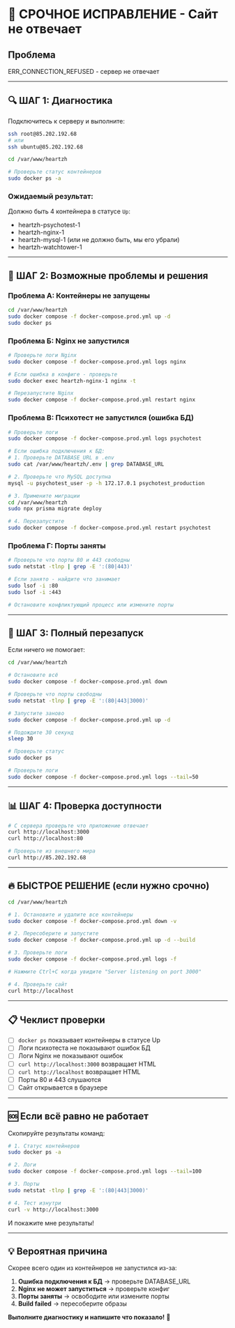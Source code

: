 # 🚨 СРОЧНОЕ ИСПРАВЛЕНИЕ - Сайт не отвечает

## Проблема
ERR_CONNECTION_REFUSED - сервер не отвечает

---

## 🔍 ШАГ 1: Диагностика

Подключитесь к серверу и выполните:

```bash
ssh root@85.202.192.68
# или
ssh ubuntu@85.202.192.68

cd /var/www/heartzh

# Проверьте статус контейнеров
sudo docker ps -a
```

### Ожидаемый результат:
Должно быть 4 контейнера в статусе `Up`:
- heartzh-psychotest-1
- heartzh-nginx-1
- heartzh-mysql-1 (или не должно быть, мы его убрали)
- heartzh-watchtower-1

---

## 🔧 ШАГ 2: Возможные проблемы и решения

### Проблема А: Контейнеры не запущены

```bash
cd /var/www/heartzh
sudo docker compose -f docker-compose.prod.yml up -d
sudo docker ps
```

### Проблема Б: Nginx не запустился

```bash
# Проверьте логи Nginx
sudo docker compose -f docker-compose.prod.yml logs nginx

# Если ошибка в конфиге - проверьте
sudo docker exec heartzh-nginx-1 nginx -t

# Перезапустите Nginx
sudo docker compose -f docker-compose.prod.yml restart nginx
```

### Проблема В: Психотест не запустился (ошибка БД)

```bash
# Проверьте логи
sudo docker compose -f docker-compose.prod.yml logs psychotest

# Если ошибка подключения к БД:
# 1. Проверьте DATABASE_URL в .env
sudo cat /var/www/heartzh/.env | grep DATABASE_URL

# 2. Проверьте что MySQL доступна
mysql -u psychotest_user -p -h 172.17.0.1 psychotest_production

# 3. Примените миграции
cd /var/www/heartzh
sudo npx prisma migrate deploy

# 4. Перезапустите
sudo docker compose -f docker-compose.prod.yml restart psychotest
```

### Проблема Г: Порты заняты

```bash
# Проверьте что порты 80 и 443 свободны
sudo netstat -tlnp | grep -E ':(80|443)'

# Если занято - найдите что занимает
sudo lsof -i :80
sudo lsof -i :443

# Остановите конфликтующий процесс или измените порты
```

---

## 🚀 ШАГ 3: Полный перезапуск

Если ничего не помогает:

```bash
cd /var/www/heartzh

# Остановите всё
sudo docker compose -f docker-compose.prod.yml down

# Проверьте что порты свободны
sudo netstat -tlnp | grep -E ':(80|443|3000)'

# Запустите заново
sudo docker compose -f docker-compose.prod.yml up -d

# Подождите 30 секунд
sleep 30

# Проверьте статус
sudo docker ps

# Проверьте логи
sudo docker compose -f docker-compose.prod.yml logs --tail=50
```

---

## 📊 ШАГ 4: Проверка доступности

```bash
# С сервера проверьте что приложение отвечает
curl http://localhost:3000
curl http://localhost:80

# Проверьте из внешнего мира
curl http://85.202.192.68
```

---

## 🔥 БЫСТРОЕ РЕШЕНИЕ (если нужно срочно)

```bash
cd /var/www/heartzh

# 1. Остановите и удалите все контейнеры
sudo docker compose -f docker-compose.prod.yml down -v

# 2. Пересоберите и запустите
sudo docker compose -f docker-compose.prod.yml up -d --build

# 3. Проверьте логи
sudo docker compose -f docker-compose.prod.yml logs -f

# Нажмите Ctrl+C когда увидите "Server listening on port 3000"

# 4. Проверьте сайт
curl http://localhost
```

---

## 📋 Чеклист проверки

- [ ] `docker ps` показывает контейнеры в статусе Up
- [ ] Логи психотеста не показывают ошибок БД
- [ ] Логи Nginx не показывают ошибок
- [ ] `curl http://localhost:3000` возвращает HTML
- [ ] `curl http://localhost` возвращает HTML
- [ ] Порты 80 и 443 слушаются
- [ ] Сайт открывается в браузере

---

## 🆘 Если всё равно не работает

Скопируйте результаты команд:

```bash
# 1. Статус контейнеров
sudo docker ps -a

# 2. Логи
sudo docker compose -f docker-compose.prod.yml logs --tail=100

# 3. Порты
sudo netstat -tlnp | grep -E ':(80|443|3000)'

# 4. Тест изнутри
curl -v http://localhost:3000
```

И покажите мне результаты!

---

## 💡 Вероятная причина

Скорее всего один из контейнеров не запустился из-за:
1. **Ошибка подключения к БД** → проверьте DATABASE_URL
2. **Nginx не может запуститься** → проверьте конфиг
3. **Порты заняты** → освободите или измените порты
4. **Build failed** → пересоберите образы

**Выполните диагностику и напишите что показало!** 🔧






